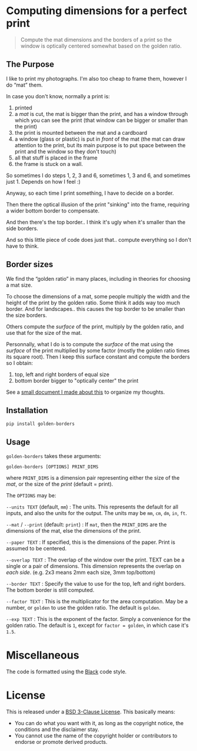 # Computing dimensions for a perfect print

> Compute the mat dimensions and the borders of
> a print so the window is optically centered
> somewhat based on the golden ratio.

## The Purpose

I like to print my photographs. I'm also too cheap to frame them, however I do “mat” them.

In case you don't know, normally a print is:

1. printed
2. a *mat* is cut, the mat is bigger than the print, and has a window through which you can see the print (that window can be bigger or smaller than the print)
3. the print is mounted between the mat and a cardboard
4. a window (glass or plastic) is put in *front* of the mat (the mat can draw attention to the print, but its main purpose is to put space between the print and the window so they don't touch)
5. all that stuff is placed in the frame
6. the frame is stuck on a wall.

So sometimes I do steps 1, 2, 3 and 6, sometimes 1, 3 and 6, and sometimes just 1. Depends on how I feel :)

Anyway, so each time I print something, I have to decide on a border.

Then there the optical illusion of the print "sinking" into the frame, requiring a wider bottom border to compensate.

And then there's the top border.. I think it's ugly when it's smaller than the side borders.

And so this little piece of code does just that.. compute everything so I don't have to think.

## Border sizes

We find the “golden ratio” in many places, including in theories for choosing a mat size.

To choose the dimensions of a mat, some people multiply the width and the height of the print by the golden ratio. Some think it adds way too much border. And for landscapes.. this causes the top border to be smaller than the size borders.

Others compute the *surface* of the print, multiply by the golden ratio, and use that for the size of the mat.

Personnally, what I do is to compute the *surface* of the mat using the *surface* of the print multiplied by some factor (mostly the golden ratio times its square root). Then I keep this surface constant and compute the borders so I obtain:

1. top, left and right borders of equal size
2. bottom border bigger to "optically center" the print

See a [small document I made about this](https://bytebucket.org/greyw/golden-borders/raw/master/reflections/doc.pdf) to organize my thoughts.

## Installation

```console
pip install golden-borders
```

## Usage

`golden-borders` takes these arguments:

```console
golden-borders [OPTIONS] PRINT_DIMS
```

where `PRINT_DIMS` is a dimension pair representing either the size of the *mat*, or the size of the *print* (default = print).

The `OPTIONS` may be:

`--units TEXT` (default, `mm`)
: The units. This represents the default for all inputs, and also the units for the output. The units may be `mm`, `cm`, `dm`, `in`, `ft`.

`--mat` / `--print` (default: `print`)
: If `mat`, then the `PRINT_DIMS` are the dimensions of the mat, else the dimensions of the print.

`--paper TEXT`
: If specified, this is the dimensions of the paper. Print is assumed to be centered.

`--overlap TEXT`
: The overlap of the window over the print. TEXT can be a single or a pair of dimensions. This dimension represents the overlap on *each side*. (e.g. 2x3 means 2mm each size, 3mm top/bottom)

`--border TEXT`
: Specify the value to use for the top, left and right borders. The bottom border is still computed.

`--factor TEXT`
: This is the multiplicator for the area computation. May be a number, or `golden` to use the golden ratio. The default is `golden`.

`--exp TEXT`
: This is the exponent of the factor. Simply a convenience for the golden ratio. The default is `1`, except for `factor = golden`, in which case it's `1.5`.


# Miscellaneous

The code is formatted using the [Black](https://github.com/ambv/black) code style.

# License

This is released under a [BSD 3-Clause License](http://opensource.org/licenses/BSD-3-Clause). This basically means:

- You can do what you want with it, as long as the copyright notice, the conditions and the disclaimer stay.
- You cannot use the name of the copyright holder or contributors to endorse or promote derived products.
